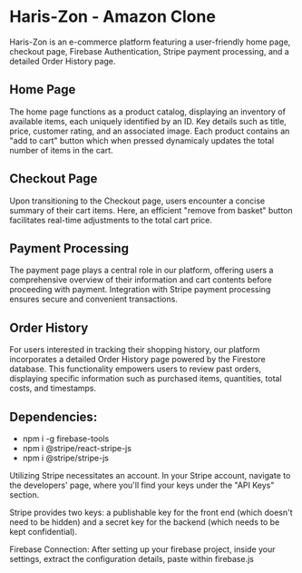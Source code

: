 # Haris-Zon - Amazon Clone

Haris-Zon is an e-commerce platform featuring a user-friendly home page, checkout page, Firebase Authentication, Stripe payment processing, and a detailed Order History page.

## Home Page
The home page functions as a product catalog, displaying an inventory of available items, each uniquely identified by an ID. Key details such as title, price, customer rating, and an associated image. Each product contains an "add to cart" button which when pressed dynamicaly updates the total number of items in the cart.

## Checkout Page
Upon transitioning to the Checkout page, users encounter a concise summary of their cart items. Here, an efficient "remove from basket" button facilitates real-time adjustments to the total cart price.

## Payment Processing
The payment page plays a central role in our platform, offering users a comprehensive overview of their information and cart contents before proceeding with payment. Integration with Stripe payment processing ensures secure and convenient transactions. 

## Order History
For users interested in tracking their shopping history, our platform incorporates a detailed Order History page powered by the Firestore database. This functionality empowers users to review past orders, displaying specific information such as purchased items, quantities, total costs, and timestamps.

## Dependencies:
 - npm i -g firebase-tools
 - npm i @stripe/react-stripe-js
 - npm i @stripe/stripe-js

Utilizing Stripe necessitates an account. In your Stripe account, navigate to the developers' page, where you'll find your keys under the "API Keys" section.

Stripe provides two keys: a publishable key for the front end (which doesn't need to be hidden) and a secret key for the backend (which needs to be kept confidential).

Firebase Connection:
After setting up your firebase project, inside your settings, extract the configuration details, paste within firebase.js
